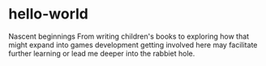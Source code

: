 # hello-world
Nascent beginnings
From writing children's books to exploring how that might expand into games development getting involved here may facilitate further learning or lead me deeper into the rabbiet hole.
